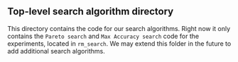 ## Top-level search algorithm directory
This directory contains the code for our search algorithms. Right now it only contains the `Pareto search` and `Max Accuracy search` code for the experiments, located in `rm_search`. 
We may extend this folder in the future to add additional search algorithms.
